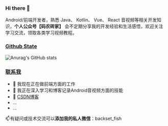 ### Hi there 👋

Android/前端开发者，熟悉 Java、 Kotlin、 Vue、 React 音视频等相关开发知识，**个人公众号【码农砖家】** 会不定期分享我的开发经验和生活感悟，欢迎关注学习交流，领取各类学习视频教程。

### [Github State](https://github.com/zqf-dev)

![Anurag's GitHub stats](https://github-readme-stats.vercel.app/api?username=zqf-dev&show_icons=true&theme=radical)

### [联系我](https://github.com/zqf-dev)

- 🔭 我现在正在做前端方面的工作
- 🌱 我正在深入学习和博客记录Android音视频方面的技能
- 💬 [CSDN博客](https://blog.csdn.net/Ae_fring?spm=1000.2115.3001.5343)
- ...
- ...

📫有疑问或技术交流可以**添加我的私人微信**：backset_fish
